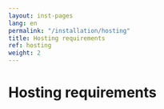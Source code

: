 ```yaml
---
layout: inst-pages
lang: en
permalink: "/installation/hosting"
title: Hosting requirements
ref: hosting
weight: 2
---
```


# Hosting requirements
